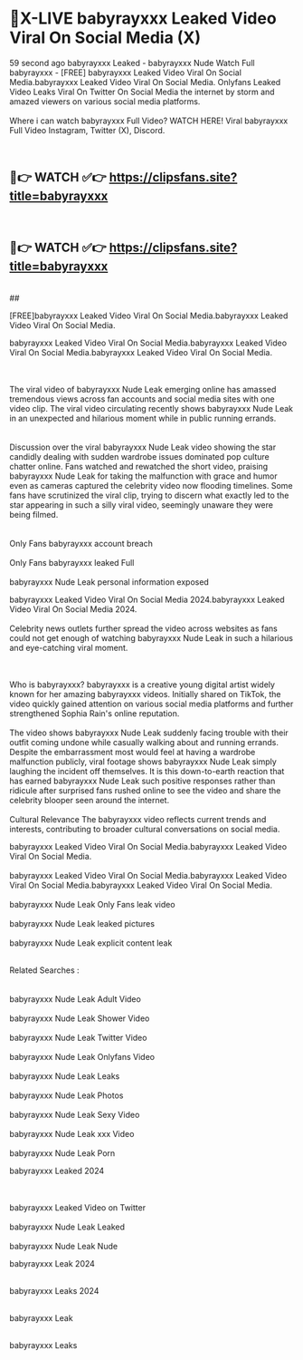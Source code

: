 # 🔴X-LIVE babyrayxxx Leaked Video Viral On Social Media (X)<br>


59 second ago babyrayxxx Leaked  - babyrayxxx Nude  Watch Full babyrayxxx - [FREE] babyrayxxx Leaked Video Viral On Social Media.babyrayxxx Leaked Video Viral On Social Media.   Onlyfans Leaked Video Leaks Viral On Twitter On Social Media the internet by storm and amazed viewers on various social media platforms. <br><br>
Where i can watch babyrayxxx Full Video? WATCH HERE! Viral babyrayxxx Full Video Instagram, Twitter (X), Discord. <br>


 <br>

##  🔴👉 WATCH ✅👉  <a href="https://clipsfans.site?title=babyrayxxx&ref=git">https://clipsfans.site?title=babyrayxxx</a> <br>
  <br>

##  🔴👉 WATCH ✅👉  <a href="https://clipsfans.site?title=babyrayxxx&ref=git">https://clipsfans.site?title=babyrayxxx</a> <br>
  <br>
  ##



[FREE]babyrayxxx Leaked Video Viral On Social Media.babyrayxxx Leaked Video Viral On Social Media. <br>

babyrayxxx Leaked Video Viral On Social Media.babyrayxxx Leaked Video Viral On Social Media.babyrayxxx Leaked Video Viral On Social Media. <br>


  <br>

  <br>
The viral video of babyrayxxx Nude Leak emerging online has amassed tremendous views across fan accounts and social media sites with one video clip. The viral video circulating recently shows babyrayxxx Nude Leak in an unexpected and hilarious moment while in public running errands.<br>
<br>


<br>
Discussion over the viral babyrayxxx Nude Leak video showing the star candidly dealing with sudden wardrobe issues dominated pop culture chatter online. Fans watched and rewatched the short video, praising babyrayxxx Nude Leak for taking the malfunction with grace and humor even as cameras captured the celebrity video now flooding timelines. Some fans have scrutinized the viral clip, trying to discern what exactly led to the star appearing in such a silly viral video, seemingly unaware they were being filmed.<br>
<br>
<br> 
Only Fans babyrayxxx account breach<br>
<br>
Only Fans babyrayxxx leaked Full <br>
<br>
babyrayxxx Nude Leak personal information exposed<br>

babyrayxxx Leaked Video Viral On Social Media 2024.babyrayxxx Leaked Video Viral On Social Media 2024. <br>
<br>
Celebrity news outlets further spread the video across websites as fans could not get enough of watching babyrayxxx Nude Leak in such a hilarious and eye-catching viral moment.<br>
<br>

<br>
Who is babyrayxxx? babyrayxxx is a creative young digital artist widely known for her amazing babyrayxxx videos. Initially shared on TikTok, the video quickly gained attention on various social media platforms and further strengthened Sophia Rain's online reputation.<br>
<br>
The video shows babyrayxxx Nude Leak suddenly facing trouble with their outfit coming undone while casually walking about and running errands. Despite the embarrassment most would feel at having a wardrobe malfunction publicly, viral footage shows babyrayxxx Nude Leak simply laughing the incident off themselves. It is this down-to-earth reaction that has earned babyrayxxx Nude Leak such positive responses rather than ridicule after surprised fans rushed online to see the video and share the celebrity blooper seen around the internet.<br>
<br>
Cultural Relevance The babyrayxxx video reflects current trends and interests, contributing to broader cultural conversations on social media.<br>

babyrayxxx Leaked Video Viral On Social Media.babyrayxxx Leaked Video Viral On Social Media.<br>
<br>
babyrayxxx Leaked Video Viral On Social Media.babyrayxxx Leaked Video Viral On Social Media.babyrayxxx Leaked Video Viral On Social Media.<br>
<br>
babyrayxxx Nude Leak Only Fans leak video<br>
<br>
babyrayxxx Nude Leak leaked pictures<br>
<br>
babyrayxxx Nude Leak explicit content leak<br>


<br>
Related Searches :<br>
<br>

<br>
babyrayxxx Nude Leak Adult Video<br>
<br>
babyrayxxx Nude Leak Shower Video<br>
<br>
babyrayxxx Nude Leak Twitter Video<br>
<br>
babyrayxxx Nude Leak Onlyfans Video<br>
<br>
babyrayxxx Nude Leak Leaks<br>
<br>
babyrayxxx Nude Leak Photos<br>

<br>
babyrayxxx Nude Leak Sexy Video<br>
<br>
babyrayxxx Nude Leak xxx Video<br>
<br>
babyrayxxx Nude Leak Porn<br>

babyrayxxx  Leaked 2024 <br> <br>
<br>

babyrayxxx Leaked Video on Twitter <br>
<br>
babyrayxxx Nude Leak Leaked<br>
<br>
babyrayxxx Nude Leak Nude<br>


babyrayxxx  Leak 2024 <br> <br>



babyrayxxx  Leaks 2024 <br> <br>



 
babyrayxxx  Leak<br> <br>



babyrayxxx  Leaks<br> <br>





</p>




 



</p>










